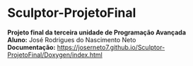 # Sculptor-ProjetoFinal
<b>Projeto final da terceira unidade de Programação Avançada</b>  
               <b>Aluno:</b> José Rodrigues do Nascimento Neto
                                                        <br/><b>Documentação:</b> https://joserneto7.github.io/Sculptor-ProjetoFinal/Doxygen/index.html

